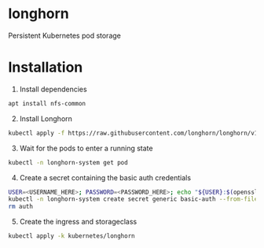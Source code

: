 # longhorn
Persistent Kubernetes pod storage

# Installation
1. Install dependencies
```bash
apt install nfs-common
```

2. Install Longhorn
```bash
kubectl apply -f https://raw.githubusercontent.com/longhorn/longhorn/v1.2.6/deploy/longhorn.yaml
```

3. Wait for the pods to enter a running state
```bash
kubectl -n longhorn-system get pod
```

4. Create a secret containing the basic auth credentials
```bash
USER=<USERNAME_HERE>; PASSWORD=<PASSWORD_HERE>; echo "${USER}:$(openssl passwd -stdin -apr1 <<< ${PASSWORD})" >> auth
kubectl -n longhorn-system create secret generic basic-auth --from-file=auth
rm auth
```

5. Create the ingress and storageclass
```bash
kubectl apply -k kubernetes/longhorn
```